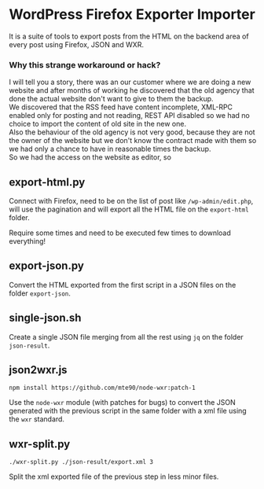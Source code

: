 # WordPress Firefox Exporter Importer

It is a suite of tools to export posts from the HTML on the backend area of every post using Firefox, JSON and WXR.  

### Why this strange workaround or hack?
I will tell you a story, there was an our customer where we are doing a new website and after months of working he discovered that the old agency that done the actual website don't want to give to them the backup.  
We discovered that the RSS feed have content incomplete, XML-RPC enabled only for posting and not reading, REST API disabled so we had no choice to import the content of old site in the new one.  
Also the behaviour of the old agency is not very good, because they are not the owner of the website but we don't know the contract made with them so we had only a chance to have in reasonable times the backup.   
So we had the access on the website as editor, so 

## export-html.py

Connect with Firefox, need to be on the list of post like `/wp-admin/edit.php`, will use the pagination and will export all the HTML file on the `export-html` folder.

Require some times and need to be executed few times to download everything!

## export-json.py

Convert the HTML exported from the first script in a JSON files on the folder `export-json`.

## single-json.sh

Create a single JSON file merging from all the rest using `jq` on the folder `json-result`.

## json2wxr.js

```
npm install https://github.com/mte90/node-wxr:patch-1
```

Use the `node-wxr` module (with patches for bugs) to convert the JSON generated with the previous script in the same folder with a xml file using the `wxr` standard.

## wxr-split.py

```
./wxr-split.py ./json-result/export.xml 3
```

Split the xml exported file of the previous step in less minor files.